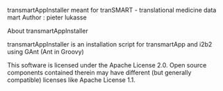 transmartAppInstaller meant for  tranSMART - translational medicine data mart
Author : pieter lukasse

About transmartAppInstaller

transmartAppInstaller is an installation script for transmartApp and i2b2 using GAnt (Ant in Groovy)

This software is licensed under the Apache License 2.0.
Open source components contained therein may have different (but generally compatible) licenses like Apache License 1.1.



